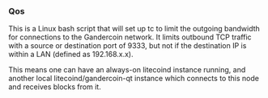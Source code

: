 ### Qos

This is a Linux bash script that will set up tc to limit the outgoing bandwidth for connections to the Gandercoin network. It limits outbound TCP traffic with a source or destination port of 9333, but not if the destination IP is within a LAN (defined as 192.168.x.x).

This means one can have an always-on litecoind instance running, and another local litecoind/gandercoin-qt instance which connects to this node and receives blocks from it.
